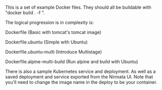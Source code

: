 This is a set of example Docker files.  They should all be buildable with "docker build . -f <Dockerfile Name>".

The logical progression is in complexity is:

Dockerfile  (Basic with tomcat's tomcat image)

Dockerfile.ubuntu (Simple with Ubuntu)

Dockerfile.ubuntu-multi (Introduce Multistage)

Dockerfile.alpine-multi-build (Run alpine and build with Ubuntu)



There is also a sample Kubernetes service and deployment.  As well as a saved deployment and service exported from the Nirmata UI.  Note that you'll need to change the image name in the deploy to be your container.

